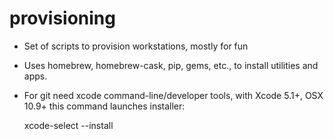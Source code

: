 provisioning
=============================
* Set of scripts to provision workstations, mostly for fun 

* Uses homebrew, homebrew-cask, pip, gems, etc., to install utilities and apps.

* For git need xcode command-line/developer tools, with Xcode 5.1+, OSX 10.9+ this command launches installer:

    xcode-select --install


